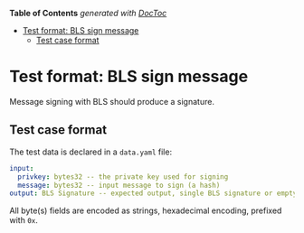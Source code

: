 <!-- START doctoc generated TOC please keep comment here to allow auto update -->
<!-- DON'T EDIT THIS SECTION, INSTEAD RE-RUN doctoc TO UPDATE -->
**Table of Contents**  *generated with [DocToc](https://github.com/thlorenz/doctoc)*

- [Test format: BLS sign message](#test-format-bls-sign-message)
  - [Test case format](#test-case-format)

<!-- END doctoc generated TOC please keep comment here to allow auto update -->

# Test format: BLS sign message

Message signing with BLS should produce a signature.

## Test case format

The test data is declared in a `data.yaml` file:

```yaml
input:
  privkey: bytes32 -- the private key used for signing
  message: bytes32 -- input message to sign (a hash)
output: BLS Signature -- expected output, single BLS signature or empty.
```

All byte(s) fields are encoded as strings, hexadecimal encoding, prefixed with `0x`.
